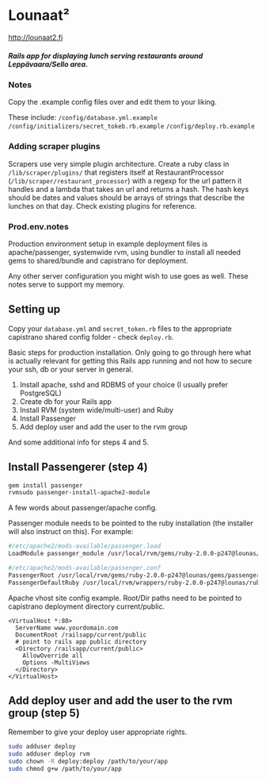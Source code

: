Lounaat²
========
http://lounaat2.fi

##### Rails app for displaying lunch serving restaurants around Leppävaara/Sello area.

### Notes

Copy the .example config files over and edit them to your liking.

These include:
`/config/database.yml.example`
`/config/initializers/secret_tokeb.rb.example`
`/config/deploy.rb.example`

### Adding scraper plugins

Scrapers use very simple plugin architecture. Create a ruby class in `/lib/scraper/plugins/` that registers itself at RestaurantProcessor (`/lib/scraper/restaurant_processor`) with a regexp for the url pattern it handles and a lambda that takes an url and returns a hash. The hash keys should be dates and values should be arrays of strings that describe the lunches on that day. Check existing plugins for reference.

### Prod.env.notes

Production environment setup in example deployment files is apache/passenger, systemwide rvm, using bundler to install all needed gems to shared/bundle and capistrano for deployment.

Any other server configuration you might wish to use goes as well. These notes serve to support my memory.

## Setting up

Copy your `database.yml` and `secret_token.rb` files to the appropriate capistrano shared config folder - check `deploy.rb`.

Basic steps for production installation. Only going to go through here what is actually relevant for getting this Rails app running and not how to secure your ssh, db or your server in general.

1. Install apache, sshd and RDBMS of your choice (I usually prefer PostgreSQL)
2. Create db for your Rails app
3. Install RVM (system wide/multi-user) and Ruby
4. Install Passenger
5. Add deploy user and add the user to the rvm group

And some additional info for steps 4 and 5.

## Install Passengerer (step 4)

```sh
gem install passenger
rvmsudo passenger-install-apache2-module
```
A few words about passenger/apache config.

Passenger module needs to be pointed to the ruby installation (the installer will also instruct on this). For example:
```sh
#/etc/apache2/mods-available/passenger.load
LoadModule passenger_module /usr/local/rvm/gems/ruby-2.0.0-p247@lounas/gems/passenger-4.0.16/buildout/apache2/mod_passenger.so

#/etc/apache2/mods-available/passenger.conf
PassengerRoot /usr/local/rvm/gems/ruby-2.0.0-p247@lounas/gems/passenger-4.0.16
PassengerDefaultRuby /usr/local/rvm/wrappers/ruby-2.0.0-p247@lounas/ruby
```

Apache vhost site config example.
Root/Dir paths need to be pointed to capistrano deployment directory current/public.
```
<VirtualHost *:80>
  ServerName www.yourdomain.com
  DocumentRoot /railsapp/current/public
  # point to rails app public directory
  <Directory /railsapp/current/public>
    AllowOverride all
    Options -MultiViews
  </Directory>
</VirtualHost>
```

## Add deploy user and add the user to the rvm group (step 5)

Remember to give your deploy user appropriate rights.
```sh
sudo adduser deploy
sudo adduser deploy rvm
sudo chown -R deploy:deploy /path/to/your/app
sudo chmod g+w /path/to/your/app
```
